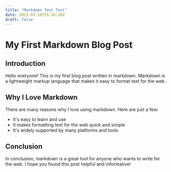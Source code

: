 ```yaml
---
title: "Markdown Text Test"
date: 2023-03-16T15:26:26Z
draft: false
---
```


# My First Markdown Blog Post

## Introduction

Hello everyone! This is my first blog post written in markdown. Markdown is a lightweight markup language that makes it easy to format text for the web.

## Why I Love Markdown

There are many reasons why I love using markdown. Here are just a few:

- It's easy to learn and use
- It makes formatting text for the web quick and simple
- It's widely supported by many platforms and tools

## Conclusion

In conclusion, markdown is a great tool for anyone who wants to write for the web. I hope you found this post helpful and informative!